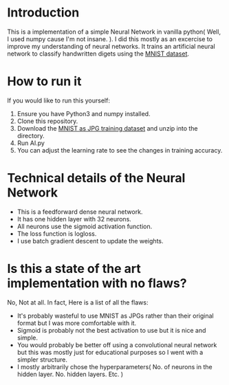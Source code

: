 # Introduction
This is a implementation of a simple Neural Network in vanilla python( Well, I used numpy cause I'm not insane. ). I did this mostly as an excercise to improve my understanding of neural networks. It trains an artificial neural network to classify handwritten digets using the [MNIST dataset](http://yann.lecun.com/exdb/mnist/).
# How to run it
If you would like to run this yourself:
1. Ensure you have Python3 and numpy installed.
2. Clone this repository.
3. Download the [MNIST as JPG training dataset](https://www.kaggle.com/scolianni/mnistasjpg) and unzip into the directory.
4. Run AI.py
5. You can adjust the learning rate to see the changes in training accuracy.
# Technical details of the Neural Network
* This is a feedforward dense neural network.
* It has one hidden layer with 32 neurons.
* All neurons use the sigmoid activation function.
* The loss function is logloss.
* I use batch gradient descent to update the weights.
# Is this a state of the art implementation with no flaws?
No, Not at all. In fact, Here is a list of all the flaws:
* It's probably wasteful to use MNIST as JPGs rather than their original format but I was more comfortable with it.
* Sigmoid is probably not the best activation to use but it is nice and simple.
* You would probably be better off using a convolutional neural network but this was mostly just for educational purposes so I went with a simpler structure.
* I mostly arbitrarily chose the hyperparameters( No. of neurons in the hidden layer. No. hidden layers. Etc. )
